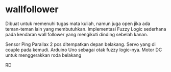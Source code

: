 # wallfollower
Dibuat untuk memenuhi tugas mata kuliah, namun juga open jika ada teman-teman lain yang membutuhkan. Implementasi Fuzzy Logic sederhana pada kendaran wall follower yang mengikuti dinding sebelah kanan.

Sensor Ping Parallax 2 pcs ditempatkan depan belakang.
Servo yang di couple pada kemudi.
Arduino Uno sebagai otak fuzzy logic-nya.
Motor DC untuk menggerakkan roda belakang

RD
